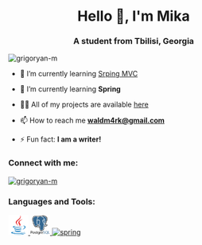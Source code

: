 <h1 align="center">Hello 👋, I'm Mika</h1>
<h3 align="center">A student from Tbilisi, Georgia</h3>

<p align="left"> <img src="https://komarev.com/ghpvc/?username=grigoryan-m&label=Profile%20views&color=0e75b6&style=flat" alt="grigoryan-m" /> </p>

- 🔨 I’m currently learning [Srping MVC](https://github.com/grigoryan-m/first-mvc-project)

- 🌱 I’m currently learning **Spring**

- 👨‍💻 All of my projects are available [here](https://github.com/grigoryan-m?tab=repositories)

- 📫 How to reach me **waldm4rk@gmail.com**

- ⚡ Fun fact: **I am a writer!**

<h3 align="left">Connect with me:</h3>
<p align="left">
<a href="https://www.leetcode.com/grigoryan-m" target="blank"><img align="center" src="https://raw.githubusercontent.com/rahuldkjain/github-profile-readme-generator/master/src/images/icons/Social/leet-code.svg" alt="grigoryan-m" height="30" width="40" /></a>
</p>

<h3 align="left">Languages and Tools:</h3>
<p align="left"> <a href="https://www.java.com" target="_blank" rel="noreferrer"> <img src="https://raw.githubusercontent.com/devicons/devicon/master/icons/java/java-original.svg" alt="java" width="40" height="40"/> </a> <a href="https://www.postgresql.org" target="_blank" rel="noreferrer"> <img src="https://raw.githubusercontent.com/devicons/devicon/master/icons/postgresql/postgresql-original-wordmark.svg" alt="postgresql" width="40" height="40"/> </a> <a href="https://spring.io/" target="_blank" rel="noreferrer"> <img src="https://www.vectorlogo.zone/logos/springio/springio-icon.svg" alt="spring" width="40" height="40"/> </a> </p>
